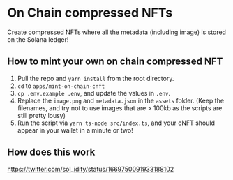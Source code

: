 # On Chain compressed NFTs

Create compressed NFTs where all the metadata (including image) is stored on the Solana ledger!

## How to mint your own on chain compressed NFT

1. Pull the repo and `yarn install` from the root directory.
2. `cd` to `apps/mint-on-chain-cnft`
3. `cp .env.example .env`, and update the values in `.env`.
4. Replace the `image.png` and `metadata.json` in the `assets` folder. (Keep the filenames, and try not to use images that are > 100kb as the scripts are still pretty lousy)
5. Run the script via `yarn ts-node src/index.ts`, and your cNFT should appear in your wallet in a minute or two!

## How does this work

https://twitter.com/sol_idity/status/1669750091933188102
